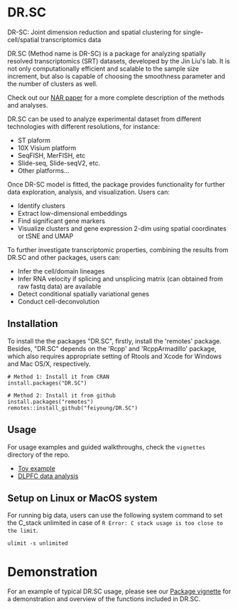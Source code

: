 # DR.SC
DR-SC: Joint dimension reduction and spatial clustering for single-cell/spatial transcriptomics data 

DR.SC (Method name is DR-SC) is a package for analyzing  spatially resolved transcriptomics (SRT) datasets, developed by the Jin Liu's lab. It is not only computationally efficient and scalable to the sample size increment, but also is capable of choosing the smoothness parameter and the number of clusters as well.

Check out our [NAR paper](https://doi.org/10.1093/nar/gkac219) for a more complete description of the methods and analyses. 

DR.SC can be used to analyze experimental dataset from different technologies with different resolutions, for instance:

* ST plaform
* 10X Visium platform
* SeqFISH, MerFISH,  etc
* Slide-seq, Slide-seqV2, etc.
* Other platforms...

Once DR-SC model is fitted, the package provides functionality for further data exploration, 
analysis, and visualization. Users can:

* Identify clusters
* Extract low-dimensional embeddings
* Find significant  gene markers
* Visualize clusters and gene expression 2-dim using spatial coordinates or tSNE and UMAP

To further investigate transcriptomic properties, combining the results from DR.SC and other packages, users can:

* Infer the cell/domain lineages
* Infer RNA velocity if splicing and unsplicing matrix (can obtained from raw fastq data) are available
* Detect conditional spatially variational genes
* Conduct cell-deconvolution


## Installation

To install the the packages "DR.SC", firstly, install the 'remotes' package. Besides, "DR.SC" depends on the 'Rcpp' and 'RcppArmadillo' package, which also requires appropriate setting of Rtools and Xcode for Windows and Mac OS/X, respectively.
```{Rmd}
# Method 1: Install it from CRAN
install.packages("DR.SC")

# Method 2: Install it from github
install.packages("remotes")
remotes::install_github("feiyoung/DR.SC")
```


## Usage
For usage examples and guided walkthroughs, check the `vignettes` directory of the repo. 

* [Toy example](https://feiyoung.github.io/DR.SC/articles/DR.SC.Simu.html)
* [DLPFC data analysis](https://feiyoung.github.io/DR.SC/articles/DR.SC.DLPFC.html)

## Setup on Linux or MacOS system
For running big data, users can use the following system command to set the C_stack unlimited in case of `R Error: C stack usage is too close to the limit`.
```{Linux}
ulimit -s unlimited
```

# Demonstration

For an example of typical DR.SC usage, please see our [Package vignette](https://feiyoung.github.io/DR.SC/index.html) for a demonstration and overview of the functions included in DR.SC.

